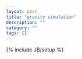 ```yaml
---
layout: post
title: "gravity simulation"
description: ""
category: ""
tags: []
---
```

{% include JB/setup %}
